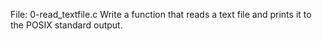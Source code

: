 File: 0-read_textfile.c Write a function that reads a text file and prints it to the POSIX standard output.
